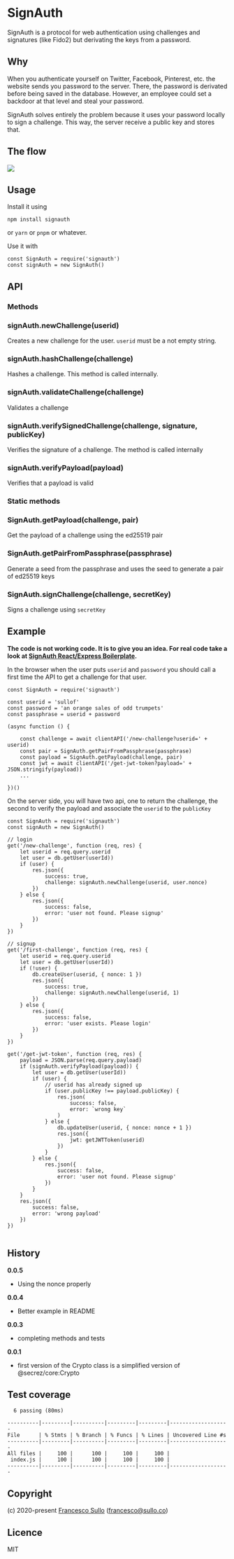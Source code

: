 # SignAuth

SignAuth is a protocol for web authentication using challenges and signatures (like Fido2) but derivating the keys from a password.

## Why 

When you authenticate yourself on Twitter, Facebook, Pinterest, etc. the website sends you password to the server. There, the password is derivated before being saved in the database. However, an employee could set a backdoor at that level and steal your password.

SignAuth solves entirely the problem because it uses your password locally to sign a challenge. This way, the server receive a public key and stores that.

## The flow

  <img align="center" src="https://raw.githubusercontent.com/signauth/signauth/master/assets/signauth-flow.png"/>


## Usage

Install it using
```
npm install signauth
```
or `yarn` or `pnpm` or whatever.

Use it with
```
const SignAuth = require('signauth')
const signAuth = new SignAuth()

```

## API

### Methods

### signAuth.newChallenge(userid)
Creates a new challenge for the user. `userid` must be a not empty string.

### signAuth.hashChallenge(challenge)
Hashes a challenge. This method is called internally.

### signAuth.validateChallenge(challenge)
Validates a challenge

### signAuth.verifySignedChallenge(challenge, signature, publicKey)
Verifies the signature of a challenge. The method is called internally

### signAuth.verifyPayload(payload)
Verifies that a payload is valid

### Static methods

### SignAuth.getPayload(challenge, pair)
Get the payload of a challenge using the ed25519 pair 

### SignAuth.getPairFromPassphrase(passphrase)
Generate a seed from the passphrase and uses the seed to generate a pair of ed25519 keys

### SignAuth.signChallenge(challenge, secretKey)
Signs a challenge using `secretKey`

## Example

__The code is not working code. It is to give you an idea. For real code take a look at [SignAuth React/Express Boilerplate](https://github.com/signauth/signauth-react-express-boilerplate).__

In the browser when the user puts `userid` and `password` you should call a first time the API to get a challenge for that user. 

```
const SignAuth = require('signauth')

const userid = 'sullof'
const password = 'an orange sales of odd trumpets'
const passphrase = userid + password

(async function () {

    const challenge = await clientAPI('/new-challenge?userid=' + userid)
    const pair = SignAuth.getPairFromPassphrase(passphrase)
    const payload = SignAuth.getPayload(challenge, pair)
    const jwt = await clientAPI('/get-jwt-token?payload=' + JSON.stringify(payload))
    ...

})()

```

On the server side, you will have two api, one to return the challenge, the second to verify the payload and associate the `userid` to the `publicKey`

```
const SignAuth = require('signauth')
const signAuth = new SignAuth()

// login
get('/new-challenge', function (req, res) {
    let userid = req.query.userid
    let user = db.getUser(userId))
    if (user) {
        res.json({
            success: true,
            challenge: signAuth.newChallenge(userid, user.nonce)
        })
    } else {
        res.json({
            success: false,
            error: 'user not found. Please signup'
        })
    }
})

// signup
get('/first-challenge', function (req, res) {
    let userid = req.query.userid
    let user = db.getUser(userId))
    if (!user) {
        db.createUser(userid, { nonce: 1 })
        res.json({
            success: true,
            challenge: signAuth.newChallenge(userid, 1)
        })
    } else {
        res.json({
            success: false,
            error: 'user exists. Please login'
        })
    }
})

get('/get-jwt-token', function (req, res) {
    payload = JSON.parse(req.query.payload)
    if (signAuth.verifyPayload(payload)) {
        let user = db.getUser(userId))
        if (user) {
            // userid has already signed up
            if (user.publicKey !== payload.publicKey) {
                res.json(
                    success: false,
                    error: `wrong key`
                )
            } else {
                db.updateUser(userid, { nonce: nonce + 1 })
                res.json({
                    jwt: getJWTToken(userid)
                })
            }
        } else {
            res.json({
                success: false,
                error: 'user not found. Please signup'
            })
        }
    }
    res.json({
        success: false,
        error: 'wrong payload'
    })
})


```



## History

__0.0.5__
* Using the nonce properly

__0.0.4__
* Better example in README

__0.0.3__
* completing methods and tests 

__0.0.1__
* first version of the Crypto class is a simplified version of @secrez/core:Crypto  


## Test coverage

```
  6 passing (80ms)

----------|---------|----------|---------|---------|-------------------
File      | % Stmts | % Branch | % Funcs | % Lines | Uncovered Line #s 
----------|---------|----------|---------|---------|-------------------
All files |     100 |      100 |     100 |     100 |                   
 index.js |     100 |      100 |     100 |     100 |                   
----------|---------|----------|---------|---------|-------------------
```


## Copyright

(c) 2020-present [Francesco Sullo](https://francesco.sullo.co) (<francesco@sullo.co>)

## Licence

MIT
